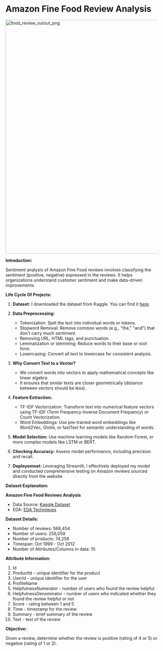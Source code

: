 # Amazon Fine Food Review Analysis
<img width="771" alt="food_review_outout_png" src="https://github.com/VijayRajIITP/Amazon_FIne_Food_Review_Analysis/assets/149241319/12dc18bd-3a7a-495f-896a-5be999936454">

**Introduction:**

Sentiment analysis of Amazon Fine Food reviews involves classifying the sentiment (positive, negative) expressed in the reviews. It helps organizations understand customer sentiment and make data-driven improvements.

**Life Cycle Of Projects:**

1. **Dataset:** I downloaded the dataset from Kaggle. You can find it [here](https://www.kaggle.com/datasets/snap/amazon-fine-food-reviews).

2. **Data Preprocessing:**
   - Tokenization: Split the text into individual words or tokens.
   - Stopword Removal: Remove common words (e.g., "the," "and") that don't carry much sentiment.
   - Removing URL, HTML tags, and punctuation.
   - Lemmatization or stemming: Reduce words to their base or root form.
   - Lowercasing: Convert all text to lowercase for consistent analysis.

3. **Why Convert Text to a Vector?**
   - We convert words into vectors to apply mathematical concepts like linear algebra.
   - It ensures that similar texts are closer geometrically (distance between vectors should be less).

4. **Feature Extraction:**
   - TF-IDF Vectorization: Transform text into numerical feature vectors using TF-IDF (Term Frequency-Inverse Document Frequency) or Count Vectorization.
   - Word Embeddings: Use pre-trained word embeddings like Word2Vec, GloVe, or fastText for semantic understanding of words.

5. **Model Selection:** Use machine learning models like Random Forest, or more complex models like LSTM or BERT.

6. **Checking Accuracy:** Assess model performance, including precision and recall.

7. **Deployemnet:** Leveraging Streamlit, I effectively deployed my model and conducted comprehensive testing on Amazon reviews sourced directly from the website

**Dataset Explanation:**

**Amazon Fine Food Reviews Analysis**

- Data Source: [Kaggle Dataset](https://www.kaggle.com/snap/amazon-fine-food-reviews)
- EDA: [EDA Techniques](https://nycdatascience.com/blog/student-works/amazon-fine-foods-visualization/)

**Dataset Details:**

- Number of reviews: 568,454
- Number of users: 256,059
- Number of products: 74,258
- Timespan: Oct 1999 - Oct 2012
- Number of Attributes/Columns in data: 10

**Attribute Information:**

1. Id
2. ProductId - unique identifier for the product
3. UserId - unique identifier for the user
4. ProfileName
5. HelpfulnessNumerator - number of users who found the review helpful
6. HelpfulnessDenominator - number of users who indicated whether they found the review helpful or not
7. Score - rating between 1 and 5
8. Time - timestamp for the review
9. Summary - brief summary of the review
10. Text - text of the review

**Objective:**

Given a review, determine whether the review is positive (rating of 4 or 5) or negative (rating of 1 or 2).

